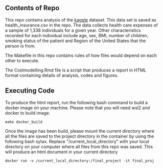 ## Contents of Repo
This repo contains analysis of the [kaggle](https://www.kaggle.com/raghupalem/insurance-charges) dataset. This data set is saved as health_insurance.csv in the repo.  The data collects health care expenses of a sample of 1,338 individuals for a given year. Other characteristics recorded for each individual include age, sex, BMI, number of children, smoking status of the patient and Region of the United States that the person is from. 

The Makefile in this repo contains rules of how files would depend on each other to execute. 

The Costmodelling.Rmd file is a script that produces a report in HTML format containing details of analysis, codes and figures.



## Executing Code
To produce the html report, run the following bash command to build a docker image on your machine. Please note that you will need wsl2 and docker to build image.

```
make docker_build
```

Once the image has been build, please mount the current directory where all the files are saved to the project directory in the container by using the following bash sytax. Replace "/current_local_directory" with your local directory on your computer where all files from this repo was saved. This will produce an html document in your current directory

```
docker run -v /current_local_directory:/final_project -it final_proj
```
